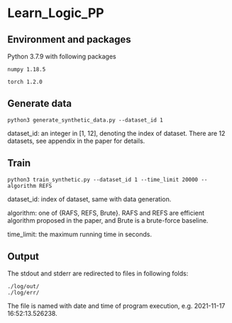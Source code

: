 # Learn_Logic_PP

## Environment and packages
Python 3.7.9 with following packages
```
numpy 1.18.5

torch 1.2.0
```

## Generate data 
```
python3 generate_synthetic_data.py --dataset_id 1
```
dataset_id: an integer in [1, 12], denoting the index of dataset. There are 12 datasets, see appendix in the paper for details.

## Train
```
python3 train_synthetic.py --dataset_id 1 --time_limit 20000 --algorithm REFS
```
dataset_id: index of dataset, same with data generation.

algorithm: one of {RAFS, REFS, Brute}. RAFS and REFS are efficient algorithm proposed in the paper, and Brute is a brute-force baseline.

time_limit: the maximum running time in seconds.

## Output
The stdout and stderr are redirected to files in following folds:
```
./log/out/
./log/err/
```
The file is named with date and time of program execution, e.g. 2021-11-17 16:52:13.526238.